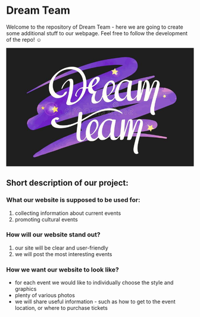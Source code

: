 # Dream Team
 Welcome to the repository of Dream Team - here we are going to create some additional stuff to our webpage.
Feel free to follow the development of the repo! 	:relaxed:


![Dream Team](./pictures/Dream_team.jpg)



## Short description of our project:

### What our website is supposed to be used for: 
1. collecting information about current events
2. promoting cultural events

### How will our website stand out?
1. our site will be clear and user-friendly
2. we will post the most interesting events

### How we want our website to look like?
- for each event we would like to individually choose the style and graphics
- plenty of various photos
- we will share useful information - such as how to get to the event location, or where to purchase tickets
